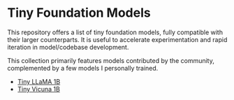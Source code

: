 # Tiny Foundation Models
This repository offers a list of tiny foundation models, fully compatible with their larger counterparts. It is useful to accelerate experimentation and rapid iteration in model/codebase development.

This collection primarily features models contributed by the community, complemented by a few models I personally trained.

- [Tiny LLaMA 1B](https://github.com/jzhang38/TinyLlama)
- [Tiny Vicuna 1B](https://huggingface.co/Jiayi-Pan/Tiny-Vicuna-1B)
